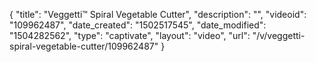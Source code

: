 {
    "title": "Veggetti&trade; Spiral Vegetable Cutter",
    "description": "",
    "videoid": "109962487",
    "date_created": "1502517545",
    "date_modified": "1504282562",
    "type": "captivate",
    "layout": "video",
    "url": "\/v\/veggetti-spiral-vegetable-cutter\/109962487"
}